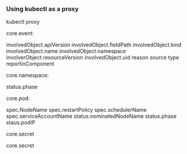 ### Using kubectl as a proxy

kubectl proxy

core.event:

involvedObject.apiVersion
involvedObject.fieldPath
involvedObject.kind
involvedObject.name
involvedObject.namespace
involverObject.resourceVersion
involvedObject.uid
reason
source
type
reportinComponent

core.namespace:

status.phase

core.pod:

spec.NodeName
spec.restartPolicy
spec.schedulerName
spec.serviceAccountName
status.nominatedNodeName
status.phase
staus.podIP

core.secret

core.secret


